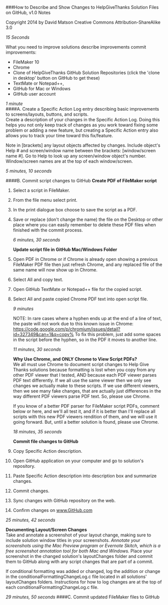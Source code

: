 ###How to Describe and Show Changes to HelpGiveThanks Solution Files on GitHub, v1.0 Notes
 
Copyright 2014 by David Matson
Creative Commons 
Attribution-ShareAlike 3.0

*15 Seconds*  

What you need to improve solutions describe improvements commit improvements: 

* FileMaker 10 
* Chrome
* Clone of HelpGiveThanks GitHub Solution Repositories (click the 'clone in desktop' button on GitHub to get these)
* TextMate or Notepad++, 
* GitHub for Mac or Windows 
* GitHub user account

*1 minute*  
####A. Create a Specific Action Log entry describing basic improvements to screens/layouts, buttons, and scripts.   
 Create a description of your changes in the Specific Action Log.  Doing this helps you not only keep track of changes as you work toward fixing some problem or adding a new feature, but creating a Specific Action entry also allows you to track your time toward this fix/feature.
 
 Note in [brackets] any layout objects affected by changes.
 Include object's Help # and screen/window name between the brackets: [window/screen name #].
 Go to Help to look up any screen/window object's number.  Window/screen names are at the top of each window/screen.
 
 *5 minutes, 10 seconds* 
 
####B. Commit script changes to GitHub 
   **Create PDF of FileMaker script**  

1. Select a script in FileMaker.  
2. From the file menu select print.  
3. In the print dialogue box choose to save the script as a PDF.  
4. Save or replace (don't change the name) the  file on the Desktop or other place where you can easily remember to delete these PDF files when finished with the commit process.

   *6 minutes, 30 seconds* 

   **Update script file in GitHub Mac/Windows Folder**  
5. Open PDF in Chrome or if Chrome is already open showing a previous FileMaker PDF file then just refresh Chrome, and any replaced file of the same name will now show up in Chrome.  
6. Select All and copy text.  
7. Open GitHub TextMate or Notepad++ file for the copied script.  
8. Select All and paste copied Chrome PDF text into open script file. 

   *9 minutes*    

   NOTE: In rare cases where a hyphen ends up at the end of a line of text, the paste will not work due to this known issue in Chrome: https://code.google.com/p/chromium/issues/detail?id=327349&can=1&q=copy%  To fix this problem, just add some spaces in the script before the hyphen, so in the PDF it moves to another line.
 
   *11 minutes, 30 seconds*  

   **Why Use Chrome, and ONLY Chrome to View Script PDFs?**  
   We all must use Chrome to document script changes to Help Give Thanks solutions because formatting is lost when you copy from any other PDF viewer that I tested, AND because each PDF viewer parses PDF text differently.  If we all use the same viewer then we only see changes we actually make to these scripts.  If we use different viewers, then we see many fake changes, that are actually just differences in the way different PDF viewers parse PDF text.  So, please use Chrome.  
   
   If you know of a better PDF parser for FileMaker script PDFs, comment below or here, and we'll all test it, and if it is better than I'll replace all scripts with this new PDF viewers rendition of them, and we will use it going forward.  But, until a better solution is found, please use Chrome.

   *18 minutes, 35 seconds* 

   **Commit file changes to GitHub**
   
9. Copy Specific Action description.  
10. Open GitHub application on your computer and go to solution's repository.  
11. Paste Specific Action description into description box and summarize changes. 
12. Commit changes. 
13. Sync changes with GitHub repository on the web.  
14. Confirm changes on www.GitHub.com  

   *25 minutes, 42 seconds* 

   **Documenting Layout/Screen Changes**  
   Take and annotate a screenshot of your layout change, making sure to include 
solution window titles in your screenshots. *Annotate your screenshots using the Mac Preview program or Evernote Skitch, which is a free screenshot annotation tool for both Mac and Windows.* Place your screenshot in the changed solution's layoutChanges folder and commit them to GitHub along with any script changes that are part of a commit.   

   If conditional formatting was added or changed, log the addition or change in the conditionalFormattingChangeLog.c file located in all solutions' layoutChanges folders.  Instructions for how to log changes are at the top of each conditionalFormattingChangeLog.c file.  

*29 minutes, 50 seconds* 
####C. Commit updated FileMaker files to GitHub
